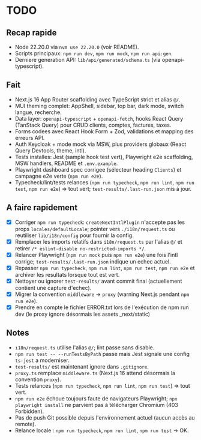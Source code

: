 # TODO

## Recap rapide
- Node 22.20.0 via `nvm use 22.20.0` (voir README).
- Scripts principaux: `npm run dev`, `npm run mock`, `npm run api:gen`.
- Derniere generation API: `lib/api/generated/schema.ts` (via openapi-typescript).

## Fait
- Next.js 16 App Router scaffolding avec TypeScript strict et alias `@/`.
- MUI theming complet: AppShell, sidebar, top bar, dark mode, switch langue, recherche.
- Data layer: `openapi-typescript` + `openapi-fetch`, hooks React Query (TanStack Query) pour CRUD clients, comptes, factures, taxes.
- Forms codees avec React Hook Form + Zod, validations et mapping des erreurs API.
- Auth Keycloak + mode mock via MSW, plus providers globaux (React Query Devtools, theme, intl).
- Tests installes: Jest (sample hook test vert), Playwright e2e scaffolding, MSW handlers, README et `.env.example`.
- Playwright dashboard spec corrigee (sélecteur heading `Clients`) et campagne e2e verte (`npm run e2e`).
- Typecheck/lint/tests relances (`npm run typecheck`, `npm run lint`, `npm run test`, `npm run e2e`) => tout vert; `test-results/.last-run.json` mis à jour.

## A faire rapidement
- [x] Corriger `npm run typecheck`: `createNextIntlPlugin` n'accepte pas les props `locales/defaultLocale`; pointer vers `./i18n/request.ts` ou reutiliser `lib/i18n/config` pour fournir la config.
- [x] Remplacer les imports relatifs dans `i18n/request.ts` par l'alias `@/` et retirer `/* eslint-disable no-restricted-imports */`.
- [x] Relancer Playwright (`npm run mock` puis `npm run e2e`) une fois l'intl corrige; `test-results/.last-run.json` indique un echec actuel.
- [x] Repasser `npm run typecheck`, `npm run lint`, `npm run test`, `npm run e2e` et archiver les resultats lorsque tout est vert.
- [x] Nettoyer ou ignorer `test-results/` avant commit final (actuellement contient une capture d'echec).
- [x] Migrer la convention `middleware` -> `proxy` (warning Next.js pendant `npm run e2e`).
- [x] Prendre en compte le fichier ERROR.txt lors de l'exécution de npm run dev (le proxy ignore désormais les assets _next/static)

## Notes
- `i18n/request.ts` utilise l'alias `@/`; lint passe sans disable.
- `npm run test -- --runTestsByPath` passe mais Jest signale une config `ts-jest` a moderniser.
- `test-results/` est maintenant ignore dans `.gitignore`.
- `proxy.ts` remplace `middleware.ts` (Next.js 16 attend désormais la convention `proxy`).
- Tests relances (`npm run typecheck`, `npm run lint`, `npm run test`) => tout vert.
- `npm run e2e` échoue toujours faute de navigateurs Playwright; `npx playwright install` ne parvient pas à télécharger Chromium (403 Forbidden).
- Pas de push Git possible depuis l'environnement actuel (aucun accès au remote).
- Relance locale : `npm run typecheck`, `npm run lint`, `npm run test` → OK.

